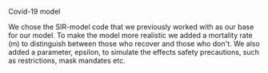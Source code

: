 Covid-19 model 

We chose the SIR-model code that we previously worked with as our base for our model.
To make the model more realistic we added a mortality rate (m) to distinguish between those who recover and those who don't. 
We also added a parameter, epsilon, to simulate the effects safety precautions, such as restrictions, mask mandates etc.
